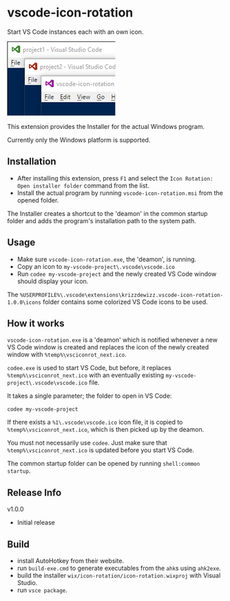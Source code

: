 # vscode-icon-rotation
Start VS Code instances each with an own icon.

![VS Code each with an own icon](doc/logo.png)

This extension provides the Installer for the actual Windows program.

Currently only the Windows platform is supported.

## Installation
- After installing this extension, press `F1` and select the `Icon Rotation: Open installer folder` command from the list.
- Install the actual program by running `vscode-icon-rotation.msi` from the opened folder.

The Installer creates a shortcut to the 'deamon' in the common startup folder and adds the program's installation path to the system path.

## Usage
* Make sure `vscode-icon-rotation.exe`, the 'deamon', is running.
* Copy an icon to `my-vscode-project\.vscode\vscode.ico`
* Run `codee my-vscode-project` and the newly created VS Code window should display your icon.

The `%USERPROFILE%\.vscode\extensions\krizzdewizz.vscode-icon-rotation-1.0.0\icons` folder contains some colorized VS Code icons to be used.

## How it works
`vscode-icon-rotation.exe` is a 'deamon' which is notified whenever a new VS Code window is created and replaces the icon of the newly created window with `%temp%\vsciconrot_next.ico`.

`codee.exe` is used to start VS Code, but before, it replaces `%temp%\vsciconrot_next.ico` with an eventually existing `my-vscode-project\.vscode\vscode.ico` file.

It takes a single parameter; the folder to open in VS Code:

```
codee my-vscode-project
```

If there exists a `%1\.vscode\vscode.ico` icon file, it is copied to `%temp%\vsciconrot_next.ico`, which is then picked up by the deamon.

You must not necessarily use `codee`. Just make sure that `%temp%\vsciconrot_next.ico` is updated before you start VS Code.

The common startup folder can be opened by running `shell:common startup`.

## Release Info

v1.0.0
- Initial release

## Build

- install AutoHotkey from their website.
- run `build-exe.cmd` to generate executables from the `ahk`s using `ahk2exe`.
- build the installer `wix/icon-rotation/icon-rotation.wixproj` with Visual Studio.
- run `vsce package`.
